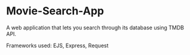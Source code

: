 # Movie-Search-App
A web application that lets you search through its database using TMDB API.


Frameworks used:
EJS, Express, Request
